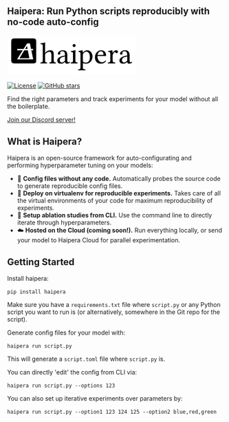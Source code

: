 ## Haipera: Run Python scripts reproducibly with no-code auto-config

<img src="haipera_logo.jpg" alt="Haipera Logo" width="300"/>

[![License](https://img.shields.io/github/license/haipera/haipera)](https://github.com/haipera/haipera/blob/main/LICENSE)
[![GitHub stars](https://img.shields.io/github/stars/haipera/haipera)](https://github.com/haipera/haipera/stargazers)

Find the right parameters and track experiments for your model without all the boilerplate.

[Join our Discord server!](https://discord.gg/z8SZUBKt)


## What is Haipera?

Haipera is an open-source framework for auto-configurating and performing hyperparameter tuning on your models:

- 🦥 **Config files without any code.** Automatically probes the source code to generate reproducible config files.
- 🐳 **Deploy on virtualenv for reproducible experiments.** Takes care of all the virtual environments of your code for maximum reproducibility of experiments.
- 🤖 **Setup ablation studies from CLI.** Use the command line to directly iterate through hyperparameters.
- ☁️ **Hosted on the Cloud (coming soon!).** Run everything locally, or send your model to Haipera Cloud for parallel experimentation.

## Getting Started

Install haipera:

```
pip install haipera
```

Make sure you have a `requirements.txt` file where `script.py` or any Python script you want to run is (or alternatively, somewhere in the Git repo for the script).

Generate config files for your model with:

```
haipera run script.py
```

This will generate a `script.toml` file where `script.py` is. 

You can directly 'edit' the config from CLI via:

```
haipera run script.py --options 123
```

You can also set up iterative experiments over parameters by:

```
haipera run script.py --option1 123 124 125 --option2 blue,red,green
```

